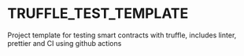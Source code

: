 # TRUFFLE_TEST_TEMPLATE
 Project template for testing smart contracts with truffle, includes linter, prettier and CI using github actions
